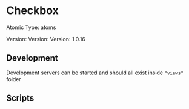 # Checkbox

Atomic Type: atoms

Version: Version: Version: 1.0.16



## Development

Development servers can be started and should all exist inside `"views"` folder

## Scripts
